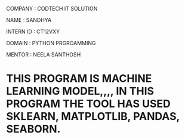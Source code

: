 COMPANY : CODTECH IT SOLUTION

NAME : SANDHYA

INTERN ID : CT12VXY

DOMAIN : PYTHON PRGROAMMING

MENTOR : NEELA SANTHOSH

# THIS PROGRAM IS MACHINE LEARNING MODEL,,,, IN THIS PROGRAM THE TOOL HAS USED SKLEARN, MATPLOTLIB, PANDAS, SEABORN.
